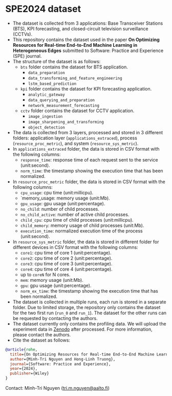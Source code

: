 # SPE2024 dataset

- The dataset is collected from 3 applications: Base Transceiver Stations (BTS), KPI forecasting, and closed-circuit television surveillance (CCTVs).
- This repository contains the dataset used in the paper **On Optimizing Resources for Real-time End-to-End Machine Learning in Heterogeneous Edges** submitted to Software: Practice and Experience (SPE) journal.
- The structure of the dataset is as follows:
  - `bts` folder contains the dataset for BTS application.
    - `data_preparation` 
    - `data_transforming_and_feature_engineering`
    - `lstm_based_prediction`
  - `kpi` folder contains the dataset for KPI forecasting application.
    - `analytic_gateway`
    - `data_querying_and_preparation`
    - `network_measurement_forecasting`
  - `cctv` folder contains the dataset for CCTV application.
    - `image_ingestion`
    - `image_sharpening_and_transforming`
    - `object_detection`
- The data is collected from 3 layers, processed and stored in 3 different folders: application layer (`applications_extraced`), process (`resource_proc_metric`), and system (`resource_sys_metric`).
- In `applications_extraced` folder, the data is stored in CSV format with the following columns:
  - `response_time`: response time of each request sent to the service (unit:second).
  - `norm_time`: the timestamp showing the execution time that has been normalized.
- In `resource_proc_metric` folder, the data is stored in CSV format with the following columns:
  - `cpu_usage`: cpu time (unit:millicpu).
  - `memory_usage: memory usage (unit:Mb).
  - `gpu_usage`: gpu usage (unit:percentage).
  - `no_child`: number of child processes.
  - `no_child_active`: number of active child processes.
  - `child_cpu`: cpu time of child processes (unit:millicpu).
  - `child_memory`: memory usage of child processes (unit:Mb).
  - `execution_time`: normalized execution time of the process (unit:second).
- In `resource_sys_metric` folder, the data is stored in different folder for different devices in CSV format with the following columns:
  - `core1`: cpu time of core 1 (unit:percentage).
  - `core2`: cpu time of core 2 (unit:percentage).
  - `core3`: cpu time of core 3 (unit:percentage).
  - `core4`: cpu time of core 4 (unit:percentage).
  - up to `coreN` for N cores.
  - `mem`: memory usage (unit:Mb).
  - `gpu`: gpu usage (unit:percentage).
  - `norm_ex_time`: the timestamp showing the execution time that has been normalized.
- The dataset is collected in multiple runs, each run is stored in a separate folder. Due to limited storage, the repository only contains the dataset for the two first run (`run_0` and `run_1`). The dataset for the other runs can be requested by contacting the authors.
- The dataset currently only contains the profiling data. We will upload the experiment data in [Zenodo](zenodo.org) after processed. For more information, please contact the authors.
- Cite the dataset as follows:
```bibtex
@article{rohe,
  title={On Optimizing Resources for Real-time End-to-End Machine Learning in Heterogeneous Edges},
  author={Minh-Tri Nguyen and Hong-Linh Truong},
  journal={Software: Practice and Experience},
  year={2024},
  publisher={Wiley}
}
```

Contact: Minh-Tri Nguyen (tri.m.nguyen@aalto.fi)